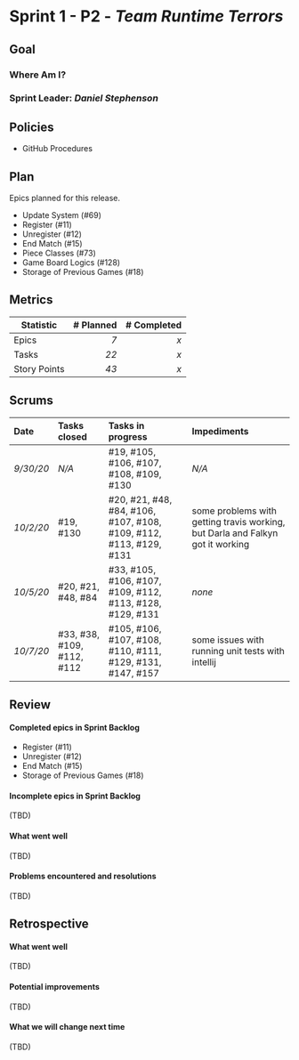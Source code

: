 # Sprint 1 - P2 - *Team Runtime Terrors*

## Goal

### Where Am I?
### Sprint Leader: *Daniel Stephenson*

## Policies

* GitHub Procedures


## Plan

Epics planned for this release.

* Update System (#69)
* Register (#11)
* Unregister (#12)
* End Match (#15)
* Piece Classes (#73)
* Game Board Logics (#128)
* Storage of Previous Games (#18)

## Metrics

| Statistic | # Planned | # Completed |
| --- | ---: | ---: |
| Epics | *7* | *x* |
| Tasks |  *22*   | *x* | 
| Story Points |  *43*  | *x* | 


## Scrums

| Date | Tasks closed  | Tasks in progress | Impediments |
| :--- | :--- | :--- | :--- |
| *9/30/20* | *N/A* | #19, #105, #106, #107, #108, #109, #130 | *N/A* |
| *10/2/20* | #19, #130 | #20, #21, #48, #84, #106, #107, #108, #109, #112, #113, #129, #131 | some problems with getting travis working, but Darla and Falkyn got it working |
| *10/5/20* | #20, #21, #48, #84 | #33, #105, #106, #107, #109, #112, #113, #128, #129, #131 | *none* |
| *10/7/20* | #33, #38, #109, #112, #112 | #105, #106, #107, #108, #110, #111, #129, #131, #147, #157 | some issues with running unit tests with intellij |

## Review

#### Completed epics in Sprint Backlog 
* Register (#11)
* Unregister (#12)
* End Match (#15)
* Storage of Previous Games (#18)

#### Incomplete epics in Sprint Backlog 
(TBD)

#### What went well
(TBD)

#### Problems encountered and resolutions
(TBD)

## Retrospective

#### What went well
(TBD)

#### Potential improvements
(TBD)

#### What we will change next time
(TBD)

